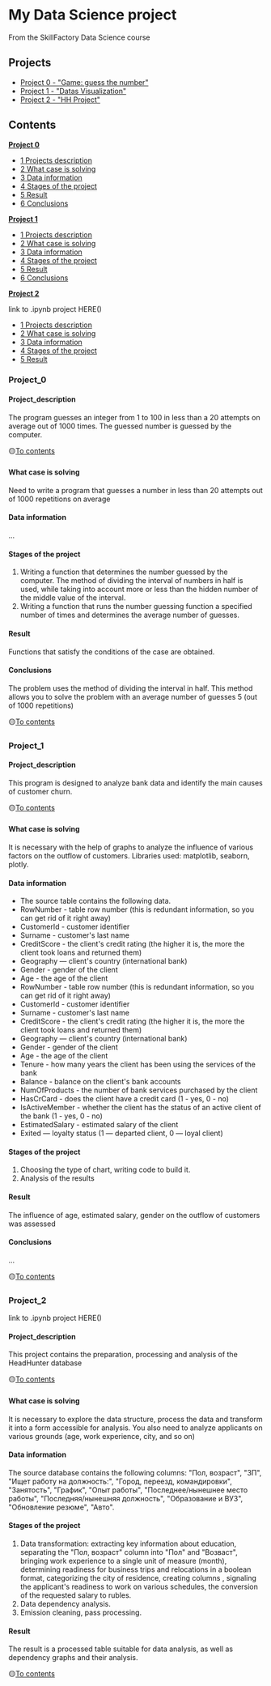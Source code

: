 # My Data Science project
From the SkillFactory Data Science course

## Projects

* [Project 0 - "Game: guess the number"](https://github.com/mLiverinova/sf_data_science/blob/main/Project%200)
* [Project 1 - "Datas Visualization"](https://github.com/mLiverinova/sf_data_science/blob/main/Project%201.ipynb)
* [Project 2 - "HH Project"]()

## Сontents

[__Project 0__](https://github.com/mLiverinova/sf_data_science/blob/main/Project%200)
-    [1 Projects description](https://github.com/mLiverinova/sf_data_science/blob/main/README.md#project_description)
-    [2 What case is solving](https://github.com/mLiverinova/sf_data_science/blob/main/README.md#what-case-is-solving)
-    [3 Data information](https://github.com/mLiverinova/sf_data_science/blob/main/README.md#data-information)
-    [4 Stages of the project](https://github.com/mLiverinova/sf_data_science/blob/main/README.md#stages-of-the-project)
-    [5 Result](https://github.com/mLiverinova/sf_data_science/blob/main/README.md#result)
-    [6 Conclusions](https://github.com/mLiverinova/sf_data_science/blob/main/README.md#conclusions)

[__Project 1__](https://github.com/mLiverinova/sf_data_science/blob/main/Project%201.ipynb)
-    [1 Projects description](https://github.com/mLiverinova/sf_data_science/blob/main/README.md#project_description-1)
-    [2 What case is solving](https://github.com/mLiverinova/sf_data_science/blob/main/README.md#what-case-is-solving-1)
-    [3 Data information](https://github.com/mLiverinova/sf_data_science/blob/main/README.md#data-information-1)
-    [4 Stages of the project](https://github.com/mLiverinova/sf_data_science/blob/main/README.md#stages-of-the-project-1)
-    [5 Result](https://github.com/mLiverinova/sf_data_science/blob/main/README.md#result-1)
-    [6 Conclusions](https://github.com/mLiverinova/sf_data_science/blob/main/README.md#conclusions-1)

[__Project 2__](https://github.com/mLiverinova/sf_data_science/blob/main/README.md#project_2)

link to .ipynb project HERE()

-    [1 Projects description](https://github.com/mLiverinova/sf_data_science/blob/main/README.md#project_description-2)
-    [2 What case is solving](https://github.com/mLiverinova/sf_data_science/blob/main/README.md#what-case-is-solving-2)
-    [3 Data information](https://github.com/mLiverinova/sf_data_science/blob/main/README.md#data-information-2)
-    [4 Stages of the project](https://github.com/mLiverinova/sf_data_science/blob/main/README.md#stages-of-the-project-2)
-    [5 Result](https://github.com/mLiverinova/sf_data_science/blob/main/README.md#result-2)

### Project_0

#### Project_description
The program guesses an integer from 1 to 100 in less than a 20 attempts on average out of 1000 times. The guessed number is guessed by the computer.

:yellow_circle:[To contents](https://github.com/mLiverinova/sf_data_science/blob/main/README.md#сontents)

#### What case is solving
Need to write a program that guesses a number in less than 20 attempts out of 1000 repetitions on average

#### Data information 
...

#### Stages of the project
1. Writing a function that determines the number guessed by the computer. The method of dividing the interval of numbers in half is used, while taking into account more or less than the hidden number of the middle value of the interval.
2. Writing a function that runs the number guessing function a specified number of times and determines the average number of guesses.

#### Result
Functions that satisfy the conditions of the case are obtained.

#### Conclusions
The problem uses the method of dividing the interval in half. This method allows you to solve the problem with an average number of guesses 5 (out of 1000 repetitions)

:yellow_circle:[To contents](https://github.com/mLiverinova/sf_data_science/blob/main/README.md#сontents)

### Project_1

#### Project_description
This program is designed to analyze bank data and identify the main causes of customer churn.

:yellow_circle:[To contents](https://github.com/mLiverinova/sf_data_science/blob/main/README.md#сontents)

#### What case is solving
It is necessary with the help of graphs to analyze the influence of various factors on the outflow of customers. Libraries used: matplotlib, seaborn, plotly.

#### Data information 
- The source table contains the following data.
- RowNumber - table row number (this is redundant information, so you can get rid of it right away)
- CustomerId - customer identifier
- Surname - customer's last name
- CreditScore - the client's credit rating (the higher it is, the more the client took loans and returned them)
- Geography — client's country (international bank)
- Gender - gender of the client
- Age - the age of the client
- RowNumber - table row number (this is redundant information, so you can get rid of it right away)
- CustomerId - customer identifier
- Surname - customer's last name
- CreditScore - the client's credit rating (the higher it is, the more the client took loans and returned them)
- Geography — client's country (international bank)
- Gender - gender of the client
- Age - the age of the client
- Tenure - how many years the client has been using the services of the bank
- Balance - balance on the client's bank accounts
- NumOfProducts - the number of bank services purchased by the client
- HasCrCard - does the client have a credit card (1 - yes, 0 - no)
- IsActiveMember - whether the client has the status of an active client of the bank (1 - yes, 0 - no)
- EstimatedSalary - estimated salary of the client
- Exited — loyalty status (1 — departed client, 0 — loyal client)

#### Stages of the project
1. Choosing the type of chart, writing code to build it.
2. Analysis of the results

#### Result
The influence of age, estimated salary, gender on the outflow of customers was assessed

#### Conclusions
...

:yellow_circle:[To contents](https://github.com/mLiverinova/sf_data_science/blob/main/README.md#сontents)

### Project_2

link to .ipynb project HERE()

#### Project_description
This project contains the preparation, processing and analysis of the HeadHunter database

:yellow_circle:[To contents](https://github.com/mLiverinova/sf_data_science/blob/main/README.md#сontents)

#### What case is solving
It is necessary to explore the data structure, process the data and transform it into a form accessible for analysis. You also need to analyze applicants on various grounds (age, work experience, city, and so on)

#### Data information 
The source database contains the following columns: "Пол, возраст", "ЗП", "Ищет работу на должность:", "Город, переезд, командировки", "Занятость", "График", "Опыт работы", "Последнее/нынешнее место работы", "Последняя/нынешняя должность", "Образование и ВУЗ", "Обновление резюме", "Авто".

#### Stages of the project
1. Data transformation: extracting key information about education, separating the "Пол, возраст" column into "Пол" and "Возваст", bringing work experience to a single unit of measure (month), determining readiness for business trips and relocations in a boolean format, categorizing the city of residence, creating columns , signaling the applicant's readiness to work on various schedules, the conversion of the requested salary to rubles.
2. Data dependency analysis.
3. Emission cleaning, pass processing.

#### Result
The result is a processed table suitable for data analysis, as well as dependency graphs and their analysis.


:yellow_circle:[To contents](https://github.com/mLiverinova/sf_data_science/blob/main/README.md#сontents)


